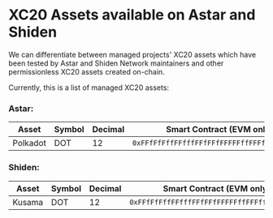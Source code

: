 # XC20 Assets available on Astar and Shiden

We can differentiate between managed projects' XC20 assets which have been tested by Astar and Shiden Network maintainers and other permissionless XC20 assets created on-chain.

Currently, this is a list of managed XC20 assets:

### Astar:

| Asset    | Symbol | Decimal | Smart Contract (EVM only)                    |
| -------- | ------ | ------- | -------------------------------------------- |
| Polkadot | DOT    | 12      | `0xFFfFfFffFFfffFFfFFfFFFFFffFFFffffFfFFFfF` |

### Shiden:

| Asset  | Symbol | Decimal | Smart Contract (EVM only)                    |
| ------ | ------ | ------- | -------------------------------------------- |
| Kusama | DOT    | 12      | `0xFFfFfFffFFfffFFfFFfFFFFFffFFFffffFfFFFfF` |
